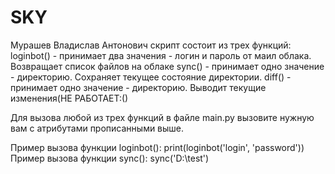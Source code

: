 # SKY
Мурашев Владислав Антонович
скрипт состоит из трех функций:
loginbot() - принимает два значения - логин и пароль от маил облака. Возвращает список файлов на облаке
sync() - принимает одно значение - директорию. Сохраняет текущее состояние директории.
diff() - принимает одно значение - директорию. Выводит текущие изменения(НЕ РАБОТАЕТ:()

Для вызова любой из трех функций в файле main.py вызовите нужную вам с атрибутами прописанными выше.

Пример вызова функции loginbot():
 	print(loginbot('login', 'password'))
Пример вызова функции sync():
	sync('D:\\test')	
